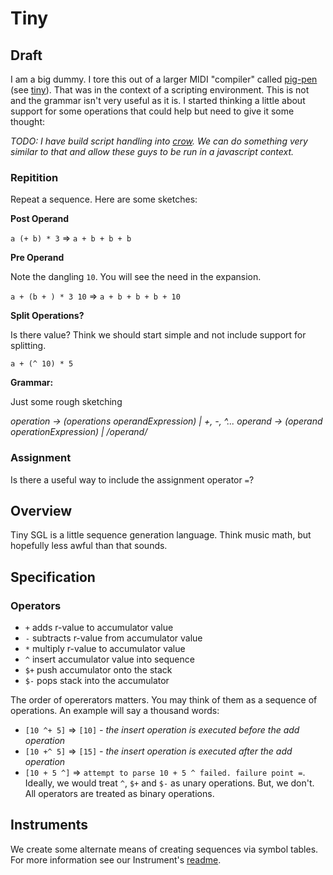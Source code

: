 # Tiny

## Draft
I am a big dummy. I tore this out of a larger MIDI "compiler" called [pig-pen](https://github.com/celsasser/pig-pen-server) (see [tiny](https://github.com/celsasser/pig-pen-server/tree/master/src/song/tiny)). That was in the context of a scripting environment. This is not and the grammar isn't very useful as it is. I started thinking a little about support for some operations that could help but need to give it some thought:

_TODO: I have build script handling into [crow](../crow/src/machine/script.ts). We can 
do something very similar to that and allow these guys to be run in a javascript 
context._

### Repitition
Repeat a sequence. Here are some sketches:

**Post Operand**

`a (+ b) * 3` => `a + b + b + b`

**Pre Operand**

Note the dangling `10`. You will see the need in the
expansion.

`a + (b + ) * 3 10` => `a + b + b + b + 10`

**Split Operations?**

Is there value? Think we should start simple and not include support for splitting.

`a + (^ 10) * 5`

**Grammar:**

Just some rough sketching

_operation -> (operations operandExpression) | +, -, ^..._
_operand -> (operand operationExpression) | /operand/_

### Assignment

Is there a useful way to include the assignment operator `=`?

## Overview
Tiny SGL is a little sequence generation language. Think music math, but hopefully less awful than that sounds.

## Specification

### Operators
* `+` adds r-value to accumulator value
* `-` subtracts r-value from accumulator value
* `*` multiply r-value to accumulator value
* `^` insert accumulator value into sequence
* `$+` push accumulator onto the stack
* `$-` pops stack into the accumulator

The order of opererators matters. You may think of them as a sequence of operations. An example will say a thousand words:
* `[10 ^+ 5]` => `[10]` _- the insert operation is executed before the add operation_
* `[10 +^ 5]` => `[15]` _- the insert operation is executed after the add operation_
* `[10 + 5 ^]` => `attempt to parse 10 + 5 ^ failed. failure point =`. Ideally, we would treat `^`, `$+` and `$-` as unary operations.
  But, we don't. All operators are treated as binary operations.

## Instruments

We create some alternate means of creating sequences via symbol tables. For more information see our Instrument's [readme](./src/instrument/readme.md).
